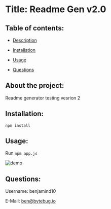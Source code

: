 
  # Title: Readme Gen v2.0 

  ## Table of contents:
  * [ Description ](#about)
  * [ Installation ](#installation)
  * [ Usage ](#usage)
  
  
  
  * [ Questions ](#questions)
  
  <a name="about"></a>
  ## About the project:
  Readme generator testing vesrion 2

  <a name="installation"></a>
  ## Installation:
    npm install

  <a name="usage"></a>
  ## Usage:
  Run `npm app.js` 

  ![demo](../assets/images/demo.gif)

  
  
  
  
  

  <a name="questions"></a>
  ## Questions:
  Username: benjamind10

  E-Mail: ben@bytebug.io


  